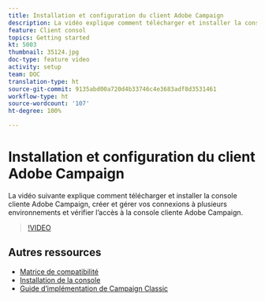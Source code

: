 ```yaml
---
title: Installation et configuration du client Adobe Campaign
description: La vidéo explique comment télécharger et installer la console cliente Adobe Campaign, créer et gérer vos connexions à plusieurs environnements et vérifier l’accès à la console cliente Adobe Campaign.
feature: Client consol
topics: Getting started
kt: 5003
thumbnail: 35124.jpg
doc-type: feature video
activity: setup
team: DOC
translation-type: ht
source-git-commit: 9135abd00a720d4b33746c4e3683adf8d3531461
workflow-type: ht
source-wordcount: '107'
ht-degree: 100%

---
```



# Installation et configuration du client Adobe Campaign

La vidéo suivante explique comment télécharger et installer la console cliente Adobe Campaign, créer et gérer vos connexions à plusieurs environnements et vérifier l’accès à la console cliente Adobe Campaign.

>[!VIDEO](https://video.tv.adobe.com/v/35124?quality=12&captions=fre_fr)

## Autres ressources

* [Matrice de compatibilité](https://helpx.adobe.com/fr/campaign/kb/compatibility-matrix.html)
* [Installation de la console](https://docs.adobe.com/content/help/efr-FR/campaign-classic/using/installing-campaign-classic/installing-campaign-in-windows-/installing-the-client-console.html)
* [Guide d’implémentation de Campaign Classic](https://helpx.adobe.com/fr/campaign/kb/acc-implementation.html)

